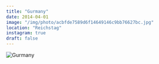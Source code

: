 ```yaml
---
title: "Gurmany"
date: 2014-04-01
image: "/img/photo/acbfde7589d6f14649146c9bb76627bc.jpg"
location: "Reichstag"
instagram: true
draft: false
---
```


![Gurmany](/img/photo/acbfde7589d6f14649146c9bb76627bc.jpg)
